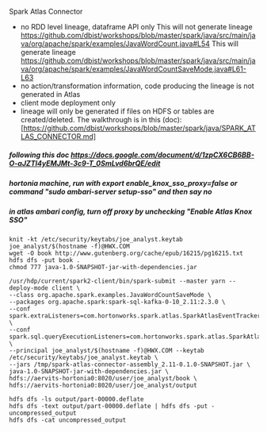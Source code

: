 Spark Atlas Connector
 - no RDD level lineage, dataframe API only
    This will not generate lineage https://github.com/dbist/workshops/blob/master/spark/java/src/main/java/org/apache/spark/examples/JavaWordCount.java#L54
    This will generate lineage
https://github.com/dbist/workshops/blob/master/spark/java/src/main/java/org/apache/spark/examples/JavaWordCountSaveMode.java#L61-L63
 - no action/transformation information, code producing the lineage is not generated in Atlas
 - client mode deployment only
 - lineage will only be generated if files on HDFS or tables are created/deleted.
The walkthrough is in this (doc): [https://github.com/dbist/workshops/blob/master/spark/java/SPARK_ATLAS_CONNECTOR.md]

##### following this doc https://docs.google.com/document/d/1zpCX6CB6BB-O-aJZTl4yEMJMt-3c9-T_0SmLvd6brQE/edit
##### hortonia machine, run with export enable_knox_sso_proxy=false or command "sudo ambari-server setup-sso" and then say no
##### in atlas ambari config, turn off proxy by unchecking "Enable Atlas Knox SSO" 

```
knit -kt /etc/security/keytabs/joe_analyst.keytab joe_analyst/$(hostname -f)@HWX.COM
wget -O book http://www.gutenberg.org/cache/epub/16215/pg16215.txt
hdfs dfs -put book .
chmod 777 java-1.0-SNAPSHOT-jar-with-dependencies.jar
```
```
/usr/hdp/current/spark2-client/bin/spark-submit --master yarn --deploy-mode client \
--class org.apache.spark.examples.JavaWordCountSaveMode \
--packages org.apache.spark:spark-sql-kafka-0-10_2.11:2.3.0 \
--conf spark.extraListeners=com.hortonworks.spark.atlas.SparkAtlasEventTracker \
--conf spark.sql.queryExecutionListeners=com.hortonworks.spark.atlas.SparkAtlasEventTracker  \
--principal joe_analyst/$(hostname -f)@HWX.COM --keytab /etc/security/keytabs/joe_analyst.keytab \
--jars /tmp/spark-atlas-connector-assembly_2.11-0.1.0-SNAPSHOT.jar \
java-1.0-SNAPSHOT-jar-with-dependencies.jar \
hdfs://aervits-hortonia0:8020/user/joe_analyst/book \
hdfs://aervits-hortonia0:8020/user/joe_analyst/output
```

```
hdfs dfs -ls output/part-00000.deflate
hdfs dfs -text output/part-00000.deflate | hdfs dfs -put - uncompressed_output
hdfs dfs -cat uncompressed_output
```
